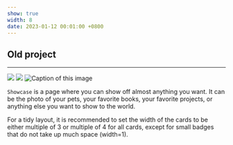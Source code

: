 ```yaml
---
show: true
width: 8
date: 2023-01-12 00:01:00 +0800
---
```

<div class="p-4">
    <h2>Old project</h2>
    <hr />
    
  <img data-src="{{ 'assets/images/badges/PKU_red.png' | relative_url }}" class="lazy w-25 rounded-top" src="{{ '/assets/images/empty_300x200.png' | relative_url }}">
  <img data-src="{{ 'assets/images/badges/PKU_red.png' | relative_url }}" class="lazy w-25 rounded-top" src="{{ '/assets/images/empty_300x200.png' | relative_url }}">
 <img data-src="{{ 'assets/logo/logo_DFG.png' | relative_url }}" class="lazy w-100 img-fluid rounded-top" src="{{ '/assets/images/empty_300x200.png' | relative_url }}" data-toggle="tooltip" data-placement="top" title="Caption of this image">
   
<p>
        <code>Showcase</code> is a page where you can show off almost anything you want. It can be the photo of your pets, your favorite books, your favorite projects, or anything else you want to show to the world.
    </p>
    <p>
        For a tidy layout, it is recommended to set the width of the cards to be either multiple of 3 or multiple of 4 for all cards, except for small badges that do not take up much space (width=1).
    </p>
</div>
